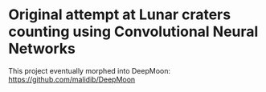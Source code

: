 # Original attempt at Lunar craters counting using Convolutional Neural Networks

This project eventually morphed into DeepMoon:  https://github.com/malidib/DeepMoon
